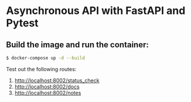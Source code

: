 # Asynchronous API with FastAPI and Pytest

## Build the image and run the container:

```sh
$ docker-compose up -d --build
```

Test out the following routes:

1. [http://localhost:8002/status_check](http://localhost:8002/status_check)
1. [http://localhost:8002/docs](http://localhost:8002/docs)
1. [http://localhost:8002/notes](http://localhost:8002/notes)
